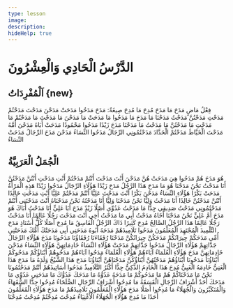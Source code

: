 ```yaml
---
type: lesson
image:
description:
hideHelp: true
---
```


# الدَّرْسُ الْحَادِي وَالْعِشْرُونَ

## اَلْمُفْرِدَاتُ {new}

فِعْلُ مَاضٍ
مَدَحَ
مَا مَدَحَ
مُدِحَ
مَا مُدِحَ
صِيغَةٌ:
مَدَحَ
مَدَحُوا
مَدَحَتْ
مَدَحْنَ
مَدَحْتَ
مَدَحْتُمْ
مَدَحْتِ
مَدَحْتُنَّ
مَدَحْتُ
مَدَحْنَا
مَا مَدَحَ
مَا مَدَحُوا
مَا مَدَحَتْ
مَا مَدَحْنَ
مَا مَدَحْتَ
مَا مَدَحْتُمْ
مَا مَدَحْتِ
مَا مَدَحْتُنَّ
مَا مَدَحْتُ
مَا مَدَحْنَا
مَدَحَ زَيْدًا
مَدَحُوا مَحْمُودًا
مَدَحَتْ أَبَاهُ
مَدَحْنَ أُمَّهُ
مَدَحْتَ الْخَيَّاطَ
مَدَحْتُمْ الْحَدَّادَ
مَدَحْتُمُونِي
الرِّجَالُ مَدَحُوا
النِّسَاءُ مَدَحْنَ
مَدَحَ الرِّجَالُ
مَدَحَتْ النِّسَاءُ

## الْجُمَلُ الْعَرَبِيَّةُ

هُوَ مَدَحَ
هُمْ مَدَحُوا
هِيَ مَدَحَتْ
هُنَّ مَدَحْنَ
أَنْتَ مَدَحْتَ
أَنْتُمْ مَدَحْتُمْ
أَنْتِ مَدَحْتِ
أَنْتُنَّ مَدَحْتُنَّ
أَنَا مَدَحْتُ
نَحْنُ مَدَحْنَا
هُوَ مَا مَدَحَ
هَذَا الرَّجُلُ مَدَحَ زَيْدًا
هَؤُلَاءِ الرِّجَالُ مَدَحُوا زَيْدًا
هَذِهِ الْمَرْأَةُ مَدَحَتْ بَكْرًا
هَؤُلَاءِ النِّسَاءُ مَدَحْنَ بَكْرًا
أَنْتَ مَدَحْتَ عَلِيًّا
أَنْتُمْ مَدَحْتُمْ عَلِيًّا
أَنْتِ مَدَحْتِ خَالِدًا
أَنْتُنَّ مَدَحْتُنَّ خَالِدًا
أَنَا مَدَحْتُ وَلِيًّا
نَحْنُ مَدَحْنَا وَلِيًّا
أَنَا مَدَحْتُهُ
نَحْنُ مَدَحْنَاهُ
أَنْتَ مَدَحْتَنِي
أَنْتُمْ مَدَحْتُمُونِي
مَدَحْتُ صَدِيقِي جِدًّا
مَا مَدَحْتُ عَدُوِّي أَصْلًا
زَيْدٌ مَدَحَ أَبَا عَلِيٍّ
أَنَا مَدَحْتُ أَبَاكَ
هُوَ مَدَحَ أُمَّ عَلِيٍّ
نَحْنُ مَدَحْنَا أَخَاهُ
مَدَحْتُ أَبِي
مَا مَدَحْتُ أَخِي
أَنْتَ مَدَحْتَ رَجُلًا عَالِمًا
أَنَا مَدَحْتُ رَجُلًا عَالِمًا
هَذَا الرَّجُلُ الصَّالِحُ مُدِحَ كَثِيرًا
ذَاكَ الرَّجُلُ الْفَاسِقُ مَا مُدِحَ أَصْلًا
كُلُّ أُسْتَاذٍ مَدَحَ التِّلْمِيذَ الْمُجْتَهِدَ
الْمُعَلِّمُونَ مَدَحُوا تَلَامِيذَهُمْ
مَدَحَهُ أَبُوهُ
مَدَحَنِي أَبِي
مَدَحَتْكَ أُمُّكَ
مَدَحَتْنِي أُمِّي
مَدَحَكُمْ جِيرَانُكُمْ
مَدَحَكُنَّ جِيرَانُكُنَّ
مَدَحْنَا رُفَقَاءَنَا
رُفَقَاؤُنَا مَدَحُونَا
مَدَحَ هَؤُلَاءِ الرِّجَالُ جَدَّاتِهِمْ
هَؤُلَاءِ الرِّجَالُ مَدَحُوا جَدَّاتِهِمْ
مَدَحَتْ هَؤُلَاءِ النِّسَاءُ خَادِمَاتِهِنَّ
هَؤُلَاءِ النِّسَاءُ مَدَحْنَ خَادِمَاتِهِنَّ
مَدَحَ هَؤُلَاءِ الْعُلَمَاءُ آبَاءَهُمْ
هَؤُلَاءِ الْعُلَمَاءُ مَدَحُوا آبَاءَهُمْ
مَدَحُوهُمْ أَبْنَاؤُكُمْ
مَدَحُوكُمْ أَبْنَاؤُنَا
مَدَحُونَا أَبْنَاؤُهُمْ
مَدَحْتُهُنَّ أَبْنَاؤُكُنَّ
مَدَحْنَاهُنَّ أَبْنَاؤُنَا
مَدَحَ هَذَا الشَّيْخُ وَلَدَهُ
مَا مَدَحَ هَذَا الْغَنِيُّ خَادِمَهُ الْغَبِيُّ
مُدِحَ هَذَا الْخَادِمُ الذَّكِيُّ جِدًّا
أَكْثَرُ التَّلَامِيذُ مَدَحُوا أَسَاتِيذَهُمْ
أَنْتُمْ مَدَحْتُمُونَا
نَحْنُ مَا مَدَحْنَاكُمْ
هُمْ مَا مَدَحُوكُمْ
مَا مَدَحَهُ عَدُوُّهُ
مَا مَدَحَكَ عَدُوُّكَ
مَا مَدَحَنِي عَدُوِّي
مَا مَدَحَكَ أَحَدٌ
أَشْرَافُ الرِّجَالِ الْفَسَقَةُ مَا مُدِحُوا
أَشْرَافُ الرِّجَالِ الصُّلَحَاءُ مُدِحُوا جِدًّا
السُّفَهَاءُ وَالْمُتَكَبِّرُونَ وَالْجُهَلَاءُ مَا مُدِحُوا أَصْلًا
مَدَحَ هَؤُلَاءِ الْمُعَلِّمُونَ تَلَامِيذَهُمْ
مَا مَدَحَ هَؤُلَاءِ الْمُعَلِّمُونَ أَحَدًا
مَا مُدِحَ هَؤُلَاءِ الْجُهَلَاءُ الْأَغْنِيَاءُ
مُدِحْتَ
مُدِحْتُمْ
مُدِحْتُ
مُدِحْنَا
